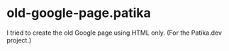 # old-google-page.patika
I tried to create the old Google page using HTML only. 
(For the Patika.dev project.)
